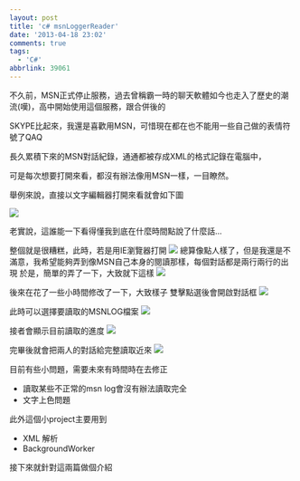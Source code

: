 ```yaml
---
layout: post
title: 'c# msnLoggerReader'
date: '2013-04-18 23:02'
comments: true
tags:
  - 'C#'
abbrlink: 39061
---
```



不久前，MSN正式停止服務，過去曾稱霸一時的聊天軟體如今也走入了歷史的潮流(嘆)，高中開始使用這個服務，跟合併後的

SKYPE比起來，我還是喜歡用MSN，可惜現在都在也不能用一些自己做的表情符號了QAQ

長久累積下來的MSN對話紀錄，通通都被存成XML的格式記錄在電腦中，

可是每次想要打開來看，都沒有辦法像用MSN一樣，一目瞭然。

舉例來說，直接以文字編輯器打開來看就會如下圖
<!--more-->

![](https://lh6.googleusercontent.com/-GUX4YXCS_fc/Uc_EzpJwi4I/AAAAAAAAAlA/0PCnx2hCmqg/w1296-h674-no/msnlogreader1.png)

老實說，這誰能一下看得懂我到底在什麼時間點說了什麼話...

整個就是很糟糕，此時，若是用IE瀏覽器打開
![](https://lh5.googleusercontent.com/-XKhP1fyEIGI/Uc_Ez3wG9FI/AAAAAAAAAlM/BDIpC-_nZgA/w1011-h631-no/msnlogreader2.png)
總算像點人樣了，但是我還是不滿意，我希望能夠弄到像MSN自己本身的閱讀那樣，每個對話都是兩行兩行的出現
於是，簡單的弄了一下，大致就下這樣
![](https://lh5.googleusercontent.com/-pJ5y6i36se0/Uc_EKCG6QvI/AAAAAAAAAig/9sQrrP44oqk/w674-h607-no/msnlogreader3.jpg)

後來在花了一些小時間修改了一下，大致樣子
雙擊點選後會開啟對話框
![](https://lh4.googleusercontent.com/-V5ZLD-YVIHo/Uc_E024yreI/AAAAAAAAAlY/XNfTzZJGoPc/w680-h613-no/msnlogreader4.png)


此時可以選擇要讀取的MSNLOG檔案
![](https://lh4.googleusercontent.com/-VCd-odxdVH0/Uc_E01P2keI/AAAAAAAAAlU/B0B4U-UXPbs/w851-h620-no/msnlogreader5.png)

接者會顯示目前讀取的進度
![](https://lh6.googleusercontent.com/-pVZEMNLJELM/Uc_E1WJvxII/AAAAAAAAAlk/nzqzN8T7uig/w680-h614-no/msnlogreader6.png)

完畢後就會把兩人的對話給完整讀取近來
![](https://lh3.googleusercontent.com/-evyMpBdgMMQ/Uc_E1r5zIvI/AAAAAAAAAlo/64c1_vLemyU/w681-h611-no/msnlogreader7.png)

目前有些小問題，需要未來有時間時在去修正

- 讀取某些不正常的msn log會沒有辦法讀取完全
- 文字上色問題


此外這個小project主要用到

- XML 解析
- BackgroundWorker

接下來就針對這兩篇做個介紹
